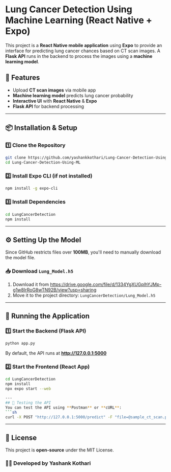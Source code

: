 # Lung Cancer Detection Using Machine Learning (React Native + Expo)

This project is a **React Native mobile application** using **Expo** to provide an interface for predicting lung cancer chances based on CT scan images. A **Flask API** runs in the backend to process the images using a **machine learning model**.

## 🚀 Features
- Upload **CT scan images** via mobile app
- **Machine learning model** predicts lung cancer probability
- **Interactive UI** with **React Native** & **Expo**
- **Flask API** for backend processing

---
## 📦 Installation & Setup

### 1️⃣ Clone the Repository
```sh
git clone https://github.com/yashankkothari/Lung-Cancer-Detection-Using-ML.git
cd Lung-Cancer-Detection-Using-ML
```

### 2️⃣ Install Expo CLI (if not installed)
```sh
npm install -g expo-cli
```

### 3️⃣ Install Dependencies
```sh
cd LungCancerDetection 
npm install
```
---
## ⚙️ Setting Up the Model
Since GitHub restricts files over **100MB**, you'll need to manually download the model file.

### 📥 Download `Lung_Model.h5`
1. Download it from https://drive.google.com/file/d/1334YgXUGplhYJMp-g1w8IrRoG8wTN92B/view?usp=sharing
2. Move it to the project directory: `LungCancerDetection/Lung_Model.h5`

---
## 🏃 Running the Application
### 1️⃣ Start the Backend (Flask API)
```sh
python app.py
```
By default, the API runs at **http://127.0.0.1:5000**

### 2️⃣ Start the Frontend (React App)
```sh
cd LungCancerDetection
npm install
npx expo start --web

---
## 🧪 Testing the API
You can test the API using **Postman** or **cURL**:
```sh
curl -X POST "http://127.0.0.1:5000/predict" -F "file=@sample_ct_scan.png"
```

---
## 📜 License
This project is **open-source** under the MIT License.

### 👨‍💻 Developed by Yashank Kothari
